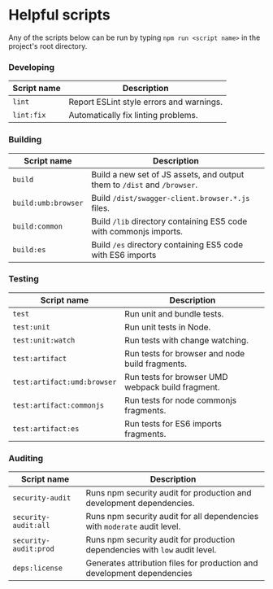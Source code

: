 # Helpful scripts

Any of the scripts below can be run by typing `npm run <script name>` in the project's root directory.

### Developing
Script name | Description
--- | ---
`lint` | Report ESLint style errors and warnings.
`lint:fix` | Automatically fix linting problems.

### Building
Script name | Description
--- | ---
`build` | Build a new set of JS assets, and output them to `/dist` and `/browser`.
`build:umb:browser` | Build `/dist/swagger-client.browser.*.js` files.
`build:common` | Build `/lib` directory containing ES5 code with commonjs imports.
`build:es` | Build `/es` directory containing ES5 code with ES6 imports

### Testing
Script name | Description
--- | ---
`test` | Run unit and bundle tests.
`test:unit` | Run unit tests in Node.
`test:unit:watch` | Run tests with change watching.
`test:artifact` | Run tests for browser and node build fragments.
`test:artifact:umd:browser` | Run tests for browser UMD webpack build fragment.
`test:artifact:commonjs` | Run tests for node commonjs fragments.
`test:artifact:es` | Run tests for ES6 imports fragments.

### Auditing

Script name | Description
--- | ---
`security-audit` | Runs npm security audit for production and development dependencies.
`security-audit:all` | Runs npm security audit for all dependencies with `moderate` audit level. 
`security-audit:prod` | Runs npm security audit for production dependencies with `low` audit level.
`deps:license` | Generates attribution files for production and development dependencies

